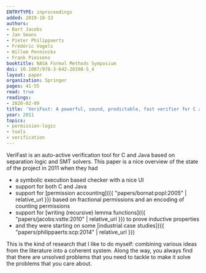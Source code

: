 ```yaml
---
ENTRYTYPE: inproceedings
added: 2019-10-13
authors:
- Bart Jacobs
- Jan Smans
- Pieter Philippaerts
- Frédéric Vogels
- Willem Penninckx
- Frank Piessens
booktitle: NASA Formal Methods Symposium
doi: 10.1007/978-3-642-20398-5_4
layout: paper
organization: Springer
pages: 41-55
read: true
readings:
- 2020-02-09
title: 'VeriFast: A powerful, sound, predictable, fast verifier for C and Java'
year: 2011
topics:
- permission-logic
- tools
- verification
---
```


VeriFast is an auto-active verification tool for C and Java based on separation
logic and SMT solvers.
This paper is a nice overview of the state of the project in 2011 when they had

- a symbolic execution based checker with a nice UI
- support for both C and Java
- support for [permission accounting]({{ "papers/bornat:popl:2005"
  | relative_url }}) based on fractional permissions and an
  encoding of counting permissions
- support for [writing (recursive) lemma functions]({{
  "papers/jacobs:vstte:2010" | relative_url }}) to prove inductive
  properties
- and they were starting on some
  [industrial case studies]({{ "papers/philippaerts:scp:2014"
  | relative_url }})

This is the kind of research that I like to do myself:
combining various ideas from the literature into a coherent
system.
Along the way, you always find that there are unsolved problems
that you need to tackle to make it solve the problems that you
care about.
